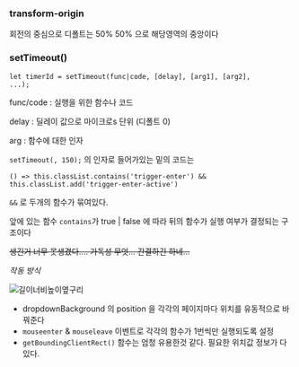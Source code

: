 ### transform-origin

회전의 중심으로 디폴트는 50% 50% 으로 해당영역의 중앙이다

### setTimeout()

<code>let timerId = setTimeout(func|code, [delay], [arg1], [arg2], ...);</code>

func/code : 실행을 위한 함수나 코드

delay : 딜레이 값으로 마이크로s 단위 (디폴트 0)

arg : 함수에 대한 인자

<code>setTimeout(, 150);</code> 의 인자로 들어가있는 밑의 코드는

<code>() => this.classList.contains('trigger-enter') && this.classList.add('trigger-enter-active')</code>

<code>&&</code> 로 두개의 함수가 묶여있다.

앞에 있는 함수 <code>contains</code>가 true | false 에 따라 뒤의 함수가 실행 여부가 결정되는 구조이다

~~생긴거 너무 못생겼다.... 가독성 무엇... 간결하긴 하네...~~

*작동 방식*

![길이너비높이옆구리](https://docs.aws.amazon.com/ko_kr/rekognition/latest/dg/images/bounding-box.png)

- dropdownBackground 의 position 을 각각의 페이지마다 위치를 유동적으로 바꿔준다
- <code>mouseenter</code> & <code>mouseleave</code> 이벤트로 각각의 함수가 1번씩만 실행되도록 설정
- <code>getBoundingClientRect()</code> 함수는 엄청 유용한것 같다. 필요한 위치값 정보가 다 있다.

